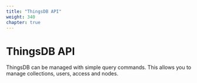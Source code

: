 ```yaml
---
title: "ThingsDB API"
weight: 340
chapter: true
---
```


# ThingsDB API

ThingsDB can be managed with simple query commands. This allows you to manage
collections, users, access and nodes.
